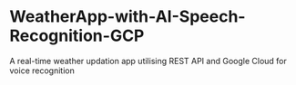 # WeatherApp-with-AI-Speech-Recognition-GCP
A real-time weather updation app utilising REST API and Google Cloud for voice recognition
